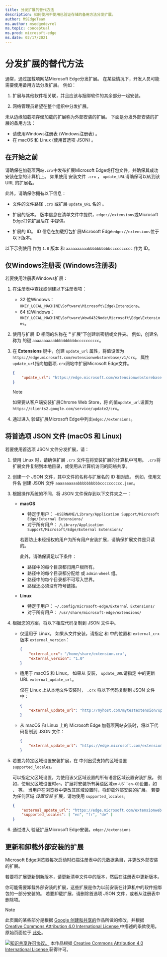 ```yaml
---
title: 分发扩展的替代方法
description: 如何使用不使用已验证存储的备用方法分发扩展。
author: MSEdgeTeam
ms.author: msedgedevrel
ms.topic: conceptual
ms.prod: microsoft-edge
ms.date: 02/17/2021
---
```

# <a name="alternative-ways-to-distribute-extensions"></a>分发扩展的替代方法

通常，通过加载项网站Microsoft Edge分发扩展。 在某些情况下，开发人员可能需要使用备用方法分发扩展。 例如：

1. 扩展与其他软件相关联，并且应该与捆绑软件的其余部分一起安装。

1. 网络管理员希望在整个组织中分发扩展。

未从边缘加载项存储加载的扩展称为外部安装的扩展。 下面是分发外部安装的扩展的备用方法：

*  请使用Windows注册表 (Windows注册表) 。
*  在 macOS 和 Linux (使用首选项 JSON) 。


<!-- ====================================================================== -->
## <a name="before-you-begin"></a>在开始之前

请确保在加载项网站`.crx`中发布扩展Microsoft Edge或打包文件，并确保其成功安装在您的计算机上。  如果使用 安装文件 `.crx` ， `update_URL`请确保可以转到该 URL 的扩展名。

此外，请确保你拥有以下信息：

*  文件的文件路径 `.crx` 或扩展 `update_URL` 名的 。

*  扩展的版本。  版本信息在清单文件中提供，`edge://extensions`或Microsoft Edge打包扩展后在 中提供。

*  扩展的 ID。  ID 信息在加载打包扩展Microsoft Edge`edge://extensions`位于 以下版本。

以下示例使用 作为 `1.0` 版本 和 `aaaaaaaaaabbbbbbbbbbcccccccccc` 作为 ID。


<!-- ====================================================================== -->
## <a name="use-the-windows-registry-windows-only"></a>仅Windows注册表 (Windows注册表) 

若要使用注册表Windows扩展：

1. 在注册表中查找或创建以下注册表项：
   *  32 位Windows：`HKEY_LOCAL_MACHINE\Software\Microsoft\Edge\Extensions`。
   *  64 位Windows：`HKEY_LOCAL_MACHINE\Software\Wow6432Node\Microsoft\Edge\Extensions`。

1. 使用与扩展 ID 相同的名称在 **"** 扩展"下创建新密钥或文件夹。 例如，创建名称为 的键 `aaaaaaaaaabbbbbbbbbbcccccccccc`。

1. 在 **Extensions** 键中，创建 `update_url` 属性，将值设置为 `https://edge.microsoft.com/extensionwebstorebase/v1/crx`。  属性`update_url`指向加载项`.crx`网站中扩展Microsoft Edge文件。

   ```json
   {
       "update_url": "https://edge.microsoft.com/extensionwebstorebase/v1/crx"
   }
   ```

   > [!NOTE]
   > 如果要从客户端安装扩展Chrome Web Store，将 的值`update_url`设置为 `https://clients2.google.com/service/update2/crx`。

1. 通过进入 验证扩展Microsoft Edge中列出`edge://extensions`。


<!-- ====================================================================== -->
## <a name="use-a-preferences-json-file-macos-and-linux"></a>将首选项 JSON 文件 (macOS 和 Linux) 

若要使用首选项 JSON 文件分发扩展，请：

1. 使用 Linux 时，请确保扩展 `.crx` 文件在将安装扩展的计算机中可用。 `.crx`将扩展文件复制到本地目录，或使用从计算机访问的网络共享。

1. 创建一个 JSON 文件，其中文件的名称与扩展名的 ID 相对应。 例如，使用文件名 创建 JSON 文件 `aaaaaaaaaabbbbbbbbbbcccccccccc.json`。

1. 根据操作系统的不同，将 JSON 文件保存到以下文件夹之一：

    *  **macOS**
        *  特定于用户： `~USERNAME/Library/Application Support/Microsoft Edge/External Extensions/`
        *  对于所有用户： `/Library/Application Support/Microsoft/Edge/External Extensions/`

        若要防止未经授权的用户为所有用户安装扩展，请确保扩展文件是只读的。

        此外，请确保满足以下条件：

        *  路径中的每个目录都归用户根所有。
        *  路径中的每个目录都分配给 或 `admin` `wheel` 组。
        *  路径中的每个目录都不可写入世界。
        *  路径还必须没有符号链接。

    *  **Linux**
        *  特定于用户： `~/.config/microsoft-edge/External Extensions/`
        *  对于所有用户： `/usr/share/microsoft-edge/extensions/`

1. 根据您的方案，将以下相应代码复制到 JSON 文件中。

    *  仅适用于 Linux。  如果从文件安装，请指定 和 中的位置和 `external_crx` 版本 `external_version`：

        ```json
        {
            "external_crx": "/home/share/extension.crx",
            "external_version": "1.0"
        }
        ```

    *  适用于 macOS 和 Linux。  如果从 安装， `update_URL`请指定 中的更新 URL `external_update_url`。

       仅在 Linux 上从本地文件安装时， `.crx` 将以下代码复制到 JSON 文件中：

       ```json
       {
           "external_update_url": "http://myhost.com/mytestextension/updates.xml"
       }
       ```

    *  从 macOS 和 Linux 上的 Microsoft Edge 加载项网站安装时，将以下代码复制到 JSON 文件：

       ```json
       {
           "external_update_url": "https://edge.microsoft.com/extensionwebstorebase/v1/crx"
       }
       ```

1. 若要为特定区域设置安装扩展，在 中列出受支持的区域设置 `supported_locales`。

   可以指定父区域设置，为使用该父区域设置的所有语言区域设置安装扩展。  例如，使用父区域设置时`en`，扩展将安装所有英语区域`en-US``en-GB`设置，如 、 等。  当用户在浏览器中更改其区域设置时，将卸载外部安装的扩展。  若要为任何区域 _设置安装_ 扩展，请勿使用 `supported_locales`。

    ```json
    {
        "external_update_url": "https://edge.microsoft.com/extensionwebstorebase/v1/crx",
        "supported_locales": [ "en", "fr", "de" ]
    }
    ```

1. 通过进入 验证扩展Microsoft Edge安装。`edge://extensions`


<!-- ====================================================================== -->
## <a name="update-and-uninstall-externally-installed-extensions"></a>更新和卸载外部安装的扩展

Microsoft Edge浏览器每次启动时扫描注册表中的元数据条目，并更改外部安装的扩展。

若要将扩展更新到新版本，请更新清单文件中的版本，然后在注册表中更新版本。

你可能需要卸载外部安装的扩展，这些扩展是作为以前安装在计算机中的软件捆绑包的一部分安装的。  若要卸载扩展，请删除首选项 JSON 文件，或者从注册表中删除项。


<!-- ====================================================================== -->
> [!NOTE]
> 此页面的某些部分是根据 [Google 创建和共享的](https://developers.google.com/terms/site-policies)作品所做的修改，并根据[ Creative Commons Attribution 4.0 International License ](https://creativecommons.org/licenses/by/4.0)中描述的条款使用。  原始页面位于 [此处](https://developer.chrome.com/apps/external_extensions)。

[![知识共享许可协议。](https://i.creativecommons.org/l/by/4.0/88x31.png)](https://creativecommons.org/licenses/by/4.0)
本作品根据[ Creative Commons Attribution 4.0 International License ](https://creativecommons.org/licenses/by/4.0)获得许可。
